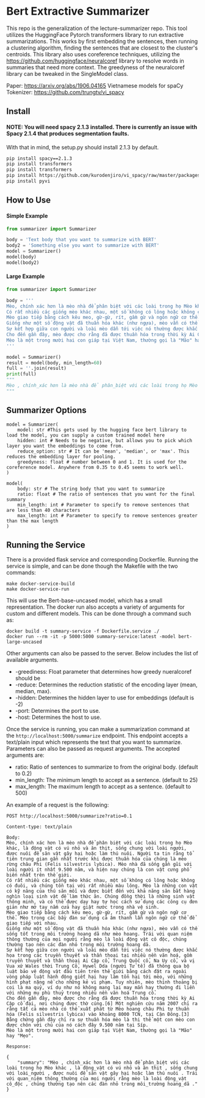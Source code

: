 # Bert Extractive Summarizer

This repo is the generalization of the lecture-summarizer repo. This tool utilizes the HuggingFace Pytorch transformers library
to run extractive summarizations. This works by first embedding the sentences, then running a clustering algorithm, finding 
the sentences that are closest to the cluster's centroids. This library also uses coreference techniques, utilizing the 
https://github.com/huggingface/neuralcoref library to resolve words in summaries that need more context. The greedyness of 
the neuralcoref library can be tweaked in the SingleModel class.

Paper: https://arxiv.org/abs/1906.04165
Vietnamese models for spaCy Tokenizer: https://github.com/trungtv/vi_spacy

## Install

#### NOTE: You will need spacy 2.1.3 installed. There is currently an issue with Spacy 2.1.4 that produces segmentation faults. 

With that in mind, the setup.py should install 2.1.3 by default.
```bash
pip install spacy==2.1.3
pip install transformers
pip install transformers
pip install https://github.com/kurodenjiro/vi_spacy/raw/master/packages/vi_spacy_model-0.2.1/dist/vi_spacy_model-0.2.1.tar.gz
pip install pyvi 
```

## How to Use

#### Simple Example
```python
from summarizer import Summarizer

body = 'Text body that you want to summarize with BERT'
body2 = 'Something else you want to summarize with BERT'
model = Summarizer()
model(body)
model(body2)
```

#### Large Example

```python
from summarizer import Summarizer

body = '''
Mèo, chính xác hơn là mèo nhà để phân biệt với các loài trong họ Mèo khác, là động vật có vú nhỏ và ăn thịt, sống chung với loài người, được nuôi để săn vật gây hại hoặc làm thú nuôi. Người ta tin rằng tổ tiên trung gian gần nhất trước khi được thuần hóa của chúng là mèo rừng châu Phi (Felis silvestris lybica). Mèo nhà đã sống gần gũi với loài người ít nhất 9.500 năm, và hiện nay chúng là con vật cưng phổ biến nhất trên thế giới.
Có rất nhiều các giống mèo khác nhau, một số không có lông hoặc không có đuôi, và chúng tồn tại với rất nhiều màu lông. Mèo là những con vật có kỹ năng của thú săn mồi và được biết đến với khả năng săn bắt hàng nghìn loại sinh vật để làm thức ăn. Chúng đồng thời là những sinh vật thông minh, và có thể được dạy hay tự học cách sử dụng các công cụ đơn giản như mở tay nắm cửa hay giật nước trong nhà vệ sinh.
Mèo giao tiếp bằng cách kêu meo, gừ-gừ, rít, gầm gừ và ngôn ngữ cơ thể. Mèo trong các bầy đàn sử dụng cả âm thanh lẫn ngôn ngữ cơ thể để giao tiếp với nhau.
Giống như một số động vật đã thuần hóa khác (như ngựa), mèo vẫn có thể sống tốt trong môi trường hoang dã như mèo hoang. Trái với quan niệm thông thường của mọi người rằng mèo là loài động vật cô độc, chúng thường tạo nên các đàn nhỏ trong môi trường hoang dã.
Sự kết hợp giữa con người và loài mèo dẫn tới việc nó thường được khắc họa trong các truyền thuyết và thần thoại tại nhiều nền văn hoá, gồm truyền thuyết và thần thoại Ai Cập cổ, Trung Quốc cổ, Na Uy cổ, và vị Vua xứ Wales thời Trung Cổ, Hywel Dda (người Tử tế) đã thông qua bộ luật bảo vệ động vật đầu tiên trên thế giới bằng cách đặt ra ngoài vòng pháp luật hành động giết hại hay làm tổn hại tới mèo, với những hình phạt nặng nề cho những kẻ vi phạm. Tuy nhiên, mèo thỉnh thoảng bị coi là ma quỷ, ví dụ như nó không mang lại may mắn hay thường đi liền với những mụ phù thuỷ trong nhiều nền văn hoá Trung cổ.
Cho đến gần đây, mèo được cho rằng đã được thuần hóa trong thời kỳ Ai Cập cổ đại, nơi chúng được thờ cúng.[6] Một nghiên cứu năm 2007 chỉ ra rằng tất cả mèo nhà có thể xuất phát từ Mèo hoang châu Phi tự thuần hóa (Felis silvestris lybica) vào khoảng 8000 TCN, tại Cận Đông.[3] Bằng chứng gần đây chỉ ra sự thuần hóa mèo là thi thể một con mèo con được chôn với chủ của nó cách đây 9.500 năm tại Síp.
Mèo là một trong mười hai con giáp tại Việt Nam, thường gọi là "Mão" hay "Mẹo".
'''

model = Summarizer()
result = model(body, min_length=60)
full = ''.join(result)
print(full)
"""
Mèo , chính_xác hơn là mèo nhà để phân_biệt với các loài trong họ Mèo khác , là động_vật có vú nhỏ và ăn thịt , sống chung với loài_người , được nuôi để săn vật gây hại hoặc làm thú nuôi . Trái với quan_niệm thông_thường của mọi người rằng mèo là loài động_vật cô_độc , chúng thường tạo nên các đàn nhỏ trong môi_trường hoang_dã .
"""
```

## Summarizer Options

```
model = Summarizer(
    model: str #This gets used by the hugging face bert library to load the model, you can supply a custom trained model here
    hidden: int # Needs to be negative, but allows you to pick which layer you want the embeddings to come from.
    reduce_option: str # It can be 'mean', 'median', or 'max'. This reduces the embedding layer for pooling.
    greedyness: float # number between 0 and 1. It is used for the coreference model. Anywhere from 0.35 to 0.45 seems to work well.
)

model(
    body: str # The string body that you want to summarize
    ratio: float # The ratio of sentences that you want for the final summary
    min_length: int # Parameter to specify to remove sentences that are less than 40 characters
    max_length: int # Parameter to specify to remove sentences greater than the max length
)
```

## Running the Service

There is a provided flask service and corresponding Dockerfile. Running the service is simple, and can be done though 
the Makefile with the two commands:

```
make docker-service-build
make docker-service-run
```

This will use the Bert-base-uncased model, which has a small representation. The docker run also accepts a variety of 
arguments for custom and different models. This can be done through a command such as:

```
docker build -t summary-service -f Dockerfile.service ./
docker run --rm -it -p 5000:5000 summary-service:latest -model bert-large-uncased
```

Other arguments can also be passed to the server. Below includes the list of available arguments.

* -greediness: Float parameter that determines how greedy nueralcoref should be
* -reduce: Determines the reduction statistic of the encoding layer (mean, median, max).
* -hidden: Determines the hidden layer to use for embeddings (default is -2)
* -port: Determines the port to use.
* -host: Determines the host to use.

Once the service is running, you can make a summarization command at the `http://localhost:5000/summarize` endpoint. 
This endpoint accepts a text/plain input which represents the text that you want to summarize. Parameters can also be 
passed as request arguments. The accepted arguments are:

* ratio: Ratio of sentences to summarize to from the original body. (default to 0.2)
* min_length: The minimum length to accept as a sentence. (default to 25)
* max_length: The maximum length to accept as a sentence. (default to 500)

An example of a request is the following:

```
POST http://localhost:5000/summarize?ratio=0.1

Content-type: text/plain

Body:
Mèo, chính xác hơn là mèo nhà để phân biệt với các loài trong họ Mèo khác, là động vật có vú nhỏ và ăn thịt, sống chung với loài người, được nuôi để săn vật gây hại hoặc làm thú nuôi. Người ta tin rằng tổ tiên trung gian gần nhất trước khi được thuần hóa của chúng là mèo rừng châu Phi (Felis silvestris lybica). Mèo nhà đã sống gần gũi với loài người ít nhất 9.500 năm, và hiện nay chúng là con vật cưng phổ biến nhất trên thế giới.
Có rất nhiều các giống mèo khác nhau, một số không có lông hoặc không có đuôi, và chúng tồn tại với rất nhiều màu lông. Mèo là những con vật có kỹ năng của thú săn mồi và được biết đến với khả năng săn bắt hàng nghìn loại sinh vật để làm thức ăn. Chúng đồng thời là những sinh vật thông minh, và có thể được dạy hay tự học cách sử dụng các công cụ đơn giản như mở tay nắm cửa hay giật nước trong nhà vệ sinh.
Mèo giao tiếp bằng cách kêu meo, gừ-gừ, rít, gầm gừ và ngôn ngữ cơ thể. Mèo trong các bầy đàn sử dụng cả âm thanh lẫn ngôn ngữ cơ thể để giao tiếp với nhau.
Giống như một số động vật đã thuần hóa khác (như ngựa), mèo vẫn có thể sống tốt trong môi trường hoang dã như mèo hoang. Trái với quan niệm thông thường của mọi người rằng mèo là loài động vật cô độc, chúng thường tạo nên các đàn nhỏ trong môi trường hoang dã.
Sự kết hợp giữa con người và loài mèo dẫn tới việc nó thường được khắc họa trong các truyền thuyết và thần thoại tại nhiều nền văn hoá, gồm truyền thuyết và thần thoại Ai Cập cổ, Trung Quốc cổ, Na Uy cổ, và vị Vua xứ Wales thời Trung Cổ, Hywel Dda (người Tử tế) đã thông qua bộ luật bảo vệ động vật đầu tiên trên thế giới bằng cách đặt ra ngoài vòng pháp luật hành động giết hại hay làm tổn hại tới mèo, với những hình phạt nặng nề cho những kẻ vi phạm. Tuy nhiên, mèo thỉnh thoảng bị coi là ma quỷ, ví dụ như nó không mang lại may mắn hay thường đi liền với những mụ phù thuỷ trong nhiều nền văn hoá Trung cổ.
Cho đến gần đây, mèo được cho rằng đã được thuần hóa trong thời kỳ Ai Cập cổ đại, nơi chúng được thờ cúng.[6] Một nghiên cứu năm 2007 chỉ ra rằng tất cả mèo nhà có thể xuất phát từ Mèo hoang châu Phi tự thuần hóa (Felis silvestris lybica) vào khoảng 8000 TCN, tại Cận Đông.[3] Bằng chứng gần đây chỉ ra sự thuần hóa mèo là thi thể một con mèo con được chôn với chủ của nó cách đây 9.500 năm tại Síp.
Mèo là một trong mười hai con giáp tại Việt Nam, thường gọi là "Mão" hay "Mẹo".

Response:

{
    "summary": "Mèo , chính_xác hơn là mèo nhà để phân_biệt với các loài trong họ Mèo khác , là động_vật có vú nhỏ và ăn thịt , sống chung với loài_người , được nuôi để săn vật gây hại hoặc làm thú nuôi . Trái với quan_niệm thông_thường của mọi người rằng mèo là loài động_vật cô_độc , chúng thường tạo nên các đàn nhỏ trong môi_trường hoang_dã ."
}
```


